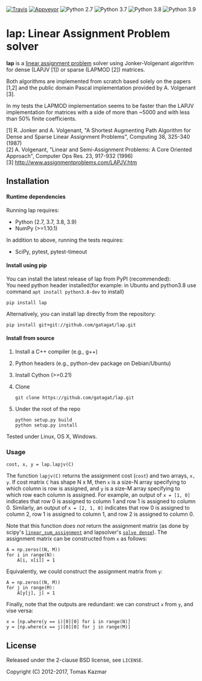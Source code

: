 [![Travis](https://travis-ci.org/gatagat/lap.svg?branch=master)](https://travis-ci.org/gatagat/lap/)
[![Appveyor](https://ci.appveyor.com/api/projects/status/github/gatagat/lap?branch=master&svg=true)](https://ci.appveyor.com/project/gatagat/lap/history)
![Python 2.7](https://img.shields.io/badge/python-2.7-blue.svg)
![Python 3.7](https://img.shields.io/badge/python-3.7-blue.svg)
![Python 3.8](https://img.shields.io/badge/python-3.8-blue.svg)
![Python 3.9](https://img.shields.io/badge/python-3.9-blue.svg)

lap: Linear Assignment Problem solver
=====================================

**lap** is a [linear assignment
problem](https://en.wikipedia.org/wiki/Assignment_problem) solver using
Jonker-Volgenant algorithm for dense (LAPJV [1]) or sparse (LAPMOD [2])
matrices.

Both algorithms are implemented from scratch based solely on the papers [1,2]
and the public domain Pascal implementation provided by A. Volgenant [3].

In my tests the LAPMOD implementation seems to be faster than the LAPJV
implementation for matrices with a side of more than ~5000 and with less than
50% finite coefficients.

[1] R. Jonker and A. Volgenant, "A Shortest Augmenting Path Algorithm for Dense
and Sparse Linear Assignment Problems", Computing 38, 325-340 (1987)<br>
[2] A. Volgenant, "Linear and Semi-Assignment Problems: A Core Oriented
Approach", Computer Ops Res. 23, 917-932 (1996)<br>
[3] http://www.assignmentproblems.com/LAPJV.htm

Installation
------------

#### Runtime dependencies

Running lap requires:

  * Python (2.7, 3.7, 3.8, 3.9)
  * NumPy (>=1.10.1)
  
In addition to above, running the tests requires:

  * SciPy, pytest, pytest-timeout

#### Install using pip

You can install the latest release of lap from PyPI (recommended):  
You need python header installed(for example: in Ubuntu and python3.8 use command ```apt install python3.8-dev``` to install)

    pip install lap
    
Alternatively, you can install lap directly from the repository:

    pip install git+git://github.com/gatagat/lap.git
    
#### Install from source

  1. Install a C++ compiler (e.g., g++)
  2. Python headers (e.g., python-dev package on Debian/Ubuntu)
  3. Install Cython (>=0.21)
  4. Clone

         git clone https://github.com/gatagat/lap.git

  5. Under the root of the repo

         python setup.py build
         python setup.py install

Tested under Linux, OS X, Windows.

### Usage

```
cost, x, y = lap.lapjv(C)
```

The function `lapjv(C)` returns the assignment cost (`cost`) and two arrays, `x, y`. If cost matrix `C` has shape N x M, then `x` is a size-N array specifying to which column is row is assigned, and `y` is a size-M array specifying to which row each column is assigned. For example, an output of `x = [1, 0]` indicates that row 0 is assigned to column 1 and row 1 is assigned to column 0. Similarly, an output of `x = [2, 1, 0]` indicates that row 0 is assigned to column 2, row 1 is assigned to column 1, and row 2 is assigned to column 0.

Note that this function *does not* return the assignment matrix (as done by scipy's [`linear_sum_assignment`](https://docs.scipy.org/doc/scipy-0.18.1/reference/generated/scipy.optimize.linear_sum_assignment.html) and lapsolver's [`solve dense`](https://github.com/cheind/py-lapsolver)). The assignment matrix can be constructed from `x` as follows:
```
A = np.zeros((N, M))
for i in range(N):
    A[i, x[i]] = 1
```
Equivalently, we could construct the assignment matrix from `y`:
```
A = np.zeros((N, M))
for j in range(M):
    A[y[j], j] = 1
```

Finally, note that the outputs are redundant: we can construct `x` from `y`, and vise versa:
```
x = [np.where(y == i)[0][0] for i in range(N)]
y = [np.where(x == j)[0][0] for j in range(M)]
```

License
-------

Released under the 2-clause BSD license, see `LICENSE`.

Copyright (C) 2012-2017, Tomas Kazmar
